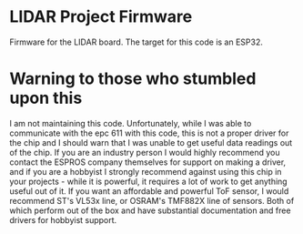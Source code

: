 # LIDAR Project Firmware
 Firmware for the LIDAR board. The target for this code is an ESP32.

# Warning to those who stumbled upon this
I am not maintaining this code. Unfortunately, while I was able to communicate with the
epc 611 with this code, this is not a proper driver for the chip and I should warn that
I was unable to get useful data readings out of the chip. If you are an industry person I
would highly recommend you contact the ESPROS company themselves for support on making a
driver, and if you are a hobbyist I strongly recommend against using this chip in your
projects - while it is powerful, it requires a lot of work to get anything useful out of
it. If you want an affordable and powerful ToF sensor, I would recommend ST's VL53x line,
or OSRAM's TMF882X line of sensors. Both of which perform out of the box and have substantial
documentation and free drivers for hobbyist support.
